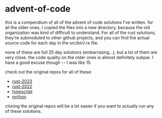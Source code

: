 # advent-of-code

this is a compendium of all of the advent of code solutions I've written. for all the older ones, I copied the files into a new directory, because the old organization was kind of difficult to understand. For all of the rust solutions, they're submoduled to other github projects, and you can find the actual source code for each day in the src/bin/<day>.rs file.

none of these are full 25 day solutions (embarrasing...), but a lot of them are very close. the code quality on the older ones is almost definitely subpar. I have a good excuse though -- I was like 15.

check out the original repos for all of these:
- [rust-2023](https://github.com/rgodha24/aoc-2023)
- [rust-2022](https://github.com/rgodha24/aoc-rust-2022)
- [typescript](https://github.com/rgodha24/aoc)
- [python](https://github.com/rgodha24/aoc-old)

cloning the original repos will be a lot easier if you want to actually run any of these solutions.
